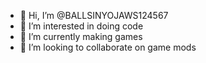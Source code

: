 - 👋 Hi, I’m @BALLSINYOJAWS124567
- 👀 I’m interested in doing code
- 🌱 I’m currently making games
- 💞️ I’m looking to collaborate on game mods

<!---
BALLSINYOJAWS124567/BALLSINYOJAWS124567 is a ✨ special ✨ repository because its `README.md` (this file) appears on your GitHub profile.
You can click the Preview link to take a look at your changes.
--->
